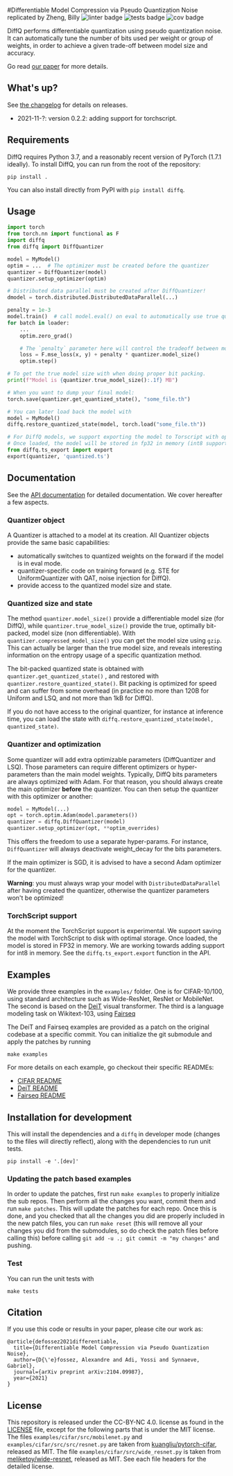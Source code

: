 #Differentiable Model Compression via Pseudo Quantization Noise
replicated by Zheng, Billy
![linter badge](https://github.com/facebookresearch/diffq/workflows/linter/badge.svg)
![tests badge](https://github.com/facebookresearch/diffq/workflows/tests/badge.svg)
![cov badge](https://github.com/facebookresearch/diffq/workflows/cov%3E90%25/badge.svg)

DiffQ performs differentiable quantization using pseudo quantization noise.
It can automatically tune the number of bits used per weight or group of weights,
in order to achieve a given trade-off between model size and accuracy.

Go read [our paper][paper] for more details.


## What's up?

See [the changelog](CHANGELOG.md) for details on releases.

- 2021-11-?: version 0.2.2: adding support for torchscript.

## Requirements

DiffQ requires Python 3.7, and a reasonably recent version of PyTorch (1.7.1 ideally).
To install DiffQ, you can run from the root of the repository:

```
pip install .
```

You can also install directly from PyPI with `pip install diffq`.


## Usage

```python
import torch
from torch.nn import functional as F
import diffq
from diffq import DiffQuantizer

model = MyModel()
optim = ...  # The optimizer must be created before the quantizer
quantizer = DiffQuantizer(model)
quantizer.setup_optimizer(optim)

# Distributed data parallel must be created after DiffQuantizer!
dmodel = torch.distributed.DistributedDataParallel(...)

penalty = 1e-3
model.train()  # call model.eval() on eval to automatically use true quantized weights.
for batch in loader:
    ...
    optim.zero_grad()

    # The `penalty` parameter here will control the tradeoff between model size and model accuracy.
    loss = F.mse_loss(x, y) + penalty * quantizer.model_size()
    optim.step()

# To get the true model size with when doing proper bit packing.
print(f"Model is {quantizer.true_model_size():.1f} MB")

# When you want to dump your final model:
torch.save(quantizer.get_quantized_state(), "some_file.th")

# You can later load back the model with
model = MyModel()
diffq.restore_quantized_state(model, torch.load("some_file.th"))

# For DiffQ models, we support exporting the model to Torscript with optimal storage.
# Once loaded, the model will be stored in fp32 in memory (int8 support coming up).
from diffq.ts_export import export
export(quantizer, 'quantized.ts')
```

## Documentation

See the [API documentation][api] for detailed documentation.
We cover hereafter a few aspects.

### Quantizer object

A Quantizer is attached to a model at its creation.
All Quantizer objects provide the same basic capabilities:
- automatically switches to quantized weights on the forward if the model is in eval mode.
- quantizer-specific code on training forward (e.g. STE for UniformQuantizer with QAT,
 noise injection for DiffQ).
- provide access to the quantized model size and state.

### Quantized size and state

The method `quantizer.model_size()` provide a differentiable model size (for DiffQ),
  while `quantizer.true_model_size()` provide the true, optimally bit-packed, model size
  (non differentiable).
  With `quantizer.compressed_model_size()` you can get the model size using `gzip`.
  This can actually be larger than the true model size, and reveals interesting
  information on the entropy usage of a specific quantization method.

The bit-packed quantized state is obtained with `quantizer.get_quantized_state()` ,
and restored with `quantizer.restore_quantized_state()`.
Bit packing is optimized for speed and can suffer from some overhead
(in practice no more than 120B for Uniform and LSQ, and not more than 1kB for DiffQ).

If you do not have access to the original quantizer, for instance at inference time,
you can load the state with `diffq.restore_quantized_state(model, quantized_state)`.

### Quantizer and optimization

Some quantizer will add extra optimizable parameters (DiffQuantizer and LSQ).
Those parameters can require different optimizers or hyper-parameters than
the main model weights.
Typically, DiffQ bits parameters are always optimized with Adam.
For that reason, you should always create the main optimizer **before**
the quantizer. You can then setup the quantizer with this optimizer or another:

```python
model = MyModel(...)
opt = torch.optim.Adam(model.parameters())
quantizer = diffq.DiffQuantizer(model)
quantizer.setup_optimizer(opt, **optim_overrides)
```

This offers the freedom to use a separate hyper-params. For instance, `DiffQuantizer`
will always deactivate weight_decay for the bits parameters.

If the main optimizer is SGD, it is advised to have a second Adam optimizer
for the quantizer.

**Warning**: you must always wrap your model with `DistributedDataParallel`
after having created the quantizer, otherwise the quantizer parameters won't be optimized!

### TorchScript support

At the moment the TorchScript support is experimental. We support saving
the model with TorchScript to disk with optimal storage. Once loaded, the model
is stored in FP32 in memory. We are working towards adding support for int8
in memory. See the `diffq.ts_export.export` function in the API.

## Examples

We provide three examples in the `examples/` folder. One is for CIFAR-10/100,
using standard architecture such as Wide-ResNet, ResNet or MobileNet.
The second is based on the [DeiT][deit] visual transformer.
The third is a language modeling task on Wikitext-103, using [Fairseq][fairseq]

The DeiT and Fairseq examples are provided as a patch on the original codebase at a specific
commit. You can initialize the git submodule and apply the patches by running

```
make examples
```

For more details on each example, go checkout their specific READMEs:

- [CIFAR README](examples/cifar/README.md)
- [DeiT README](examples/DEIT_README.md)
- [Fairseq README](examples/FAIRSEQ_README.md)


## Installation for development

This will install the dependencies and a `diffq` in developer mode (changes to the files
will directly reflect), along with the dependencies to run unit tests.
```
pip install -e '.[dev]'
```

### Updating the patch based examples

In order to update the patches, first run `make examples` to properly initialize the sub repos. Then perform all the changes you want, commit them and run `make patches`. This will update the patches for each repo. Once this is done, and you checked that all the changes you did are properly included in the new patch files, you can run `make reset` (this will remove all your changes you did from the submodules, so do check the patch files before calling this) before calling `git add -u .; git commit -m "my changes"` and pushing.


### Test

You can run the unit tests with
```
make tests
```

## Citation

If you use this code or results in your paper, please cite our work as:

```
@article{defossez2021differentiable,
  title={Differentiable Model Compression via Pseudo Quantization Noise},
  author={D{\'e}fossez, Alexandre and Adi, Yossi and Synnaeve, Gabriel},
  journal={arXiv preprint arXiv:2104.09987},
  year={2021}
}
```

## License

This repository is released under the CC-BY-NC 4.0. license as found in the
[LICENSE](LICENSE) file, except for the following parts that is under the MIT license.
The files `examples/cifar/src/mobilenet.py` and `examples/cifar/src/src/resnet.py` are taken from [kuangliu/pytorch-cifar](https://github.com/kuangliu/pytorch-cifar), released as MIT.
The file `examples/cifar/src/wide_resnet.py` is taken from [meliketoy/wide-resnet](https://github.com/meliketoy/wide-resnet.pytorch), released as MIT. See each file headers for the detailed license.

[api]: https://facebookresearch.github.io/diffq/diffq/index.html
[deit]: https://github.com/facebookresearch/deit
[fairseq]: https://github.com/pytorch/fairseq
[paper]: https://arxiv.org/abs/2104.09987
